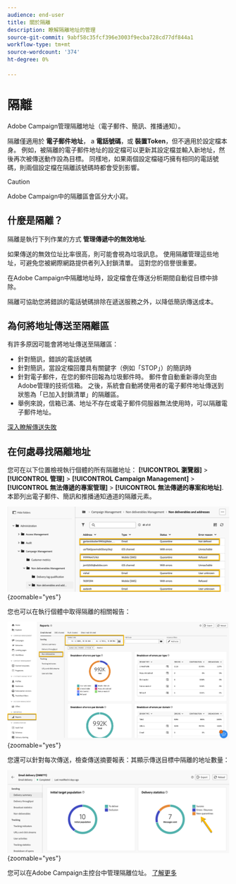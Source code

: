 ```yaml
---
audience: end-user
title: 關於隔離
description: 瞭解隔離地址的管理
source-git-commit: 9abf58c35fcf396e3003f9ecba728cd77df844a1
workflow-type: tm+mt
source-wordcount: '374'
ht-degree: 0%

---
```


# 隔離

Adobe Campaign管理隔離地址（電子郵件、簡訊、推播通知）。

隔離僅適用於 **電子郵件地址**， a **電話號碼**，或 **裝置Token**，但不適用於設定檔本身。 例如，被隔離的電子郵件地址的設定檔可以更新其設定檔並輸入新地址，然後再次被傳送動作設為目標。 同樣地，如果兩個設定檔碰巧擁有相同的電話號碼，則兩個設定檔在隔離該號碼時都會受到影響。


>[!CAUTION]
>
>Adobe Campaign中的隔離區會區分大小寫。

## 什麼是隔離？

隔離是執行下列作業的方式 **管理傳遞中的無效地址**.

如果傳送的無效位址比率很高，則可能會視為垃圾訊息。 使用隔離管理這些地址，可避免您被網際網路提供者列入封鎖清單。 這對您的信譽很重要。

在Adobe Campaign中隔離地址時，設定檔會在傳送分析期間自動從目標中排除。

隔離可協助您將錯誤的電話號碼排除在遞送服務之外，以降低簡訊傳送成本。

## 為何將地址傳送至隔離區

有許多原因可能會將地址傳送至隔離區：

- 針對簡訊，錯誤的電話號碼
- 針對簡訊，當設定檔回覆具有關鍵字（例如「STOP」）的簡訊時
- 針對電子郵件，在您的郵件回報為垃圾郵件時。 郵件會自動重新導向至由Adobe管理的技術信箱。 之後，系統會自動將使用者的電子郵件地址傳送到狀態為「已加入封鎖清單」的隔離區。
- 舉例來說，信箱已滿、地址不存在或電子郵件伺服器無法使用時，可以隔離電子郵件地址。

[深入瞭解傳送失敗](https://experienceleague.adobe.com/en/docs/campaign-classic/using/sending-messages/monitoring-deliveries/understanding-delivery-failures)

## 在何處尋找隔離地址

您可在以下位置檢視執行個體的所有隔離地址： **[!UICONTROL 瀏覽器]** > **[!UICONTROL 管理]** > **[!UICONTROL Campaign Management]** > **[!UICONTROL 無法傳遞的專案管理]** > **[!UICONTROL 無法傳遞的專案和地址]**. 本節列出電子郵件、簡訊和推播通知通道的隔離元素。

![](assets/quarantine_location.png){zoomable="yes"}

您也可以在執行個體中取得隔離的相關報告：

![](assets/quarantine_reports.png){zoomable="yes"}

您還可以針對每次傳送，檢查傳送摘要報表：其顯示傳送目標中隔離的地址數量：

![](assets/quarantine_delivery.png){zoomable="yes"}

您可以在Adobe Campaign主控台中管理隔離位址。 [了解更多](https://experienceleague.adobe.com/en/docs/campaign/campaign-v8/send/failures/quarantines#access-quarantined-addresses)
